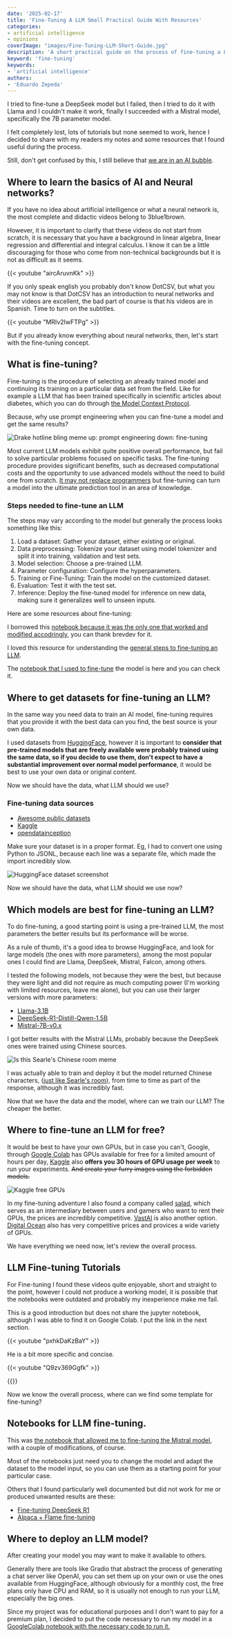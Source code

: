```yaml
---
date: '2025-02-17'
title: 'Fine-Tuning A LLM Small Practical Guide With Resources'
categories:
- artificial intelligence
- opinions
coverImage: "images/Fine-Tuning-LLM-Short-Guide.jpg"
description: 'A short practical guide on the process of fine-tuning a LLM and useful resources to do so according to my experience training Mistral 7B available on HuggingFace'
keyword: 'fine-tuning'
keywords:
- 'artificial intelligence'
authors:
- 'Eduardo Zepeda'
---
```


I tried to fine-tune a DeepSeek model but I failed, then I tried to do it with Llama and I couldn't make it work, finally I succeeded with a Mistral model, specifically the 7B parameter model. 

I felt completely lost, lots of tutorials but none seemed to work, hence I decided to share with my readers my notes and some resources that I found useful during the process. 

Still, don't get confused by this, I still believe that [we are in an AI bubble](/en/the-rise-and-fall-of-the-ai-bubble/).

## Where to learn the basics of AI and Neural networks?

If you have no idea about artificial intelligence or what a neural network is, the most complete and didactic videos belong to 3blue1brown. 

However, it is important to clarify that these videos do not start from scratch, it is necessary that you have a background in linear algebra, linear regression and differential and integral calculus. I know it can be a little discouraging for those who come from non-technical backgrounds but it is not as difficult as it seems.

{{< youtube "aircAruvnKk" >}}

If you only speak english you probably don't know DotCSV, but what you may not know is that DotCSV has an introduction to neural networks and their videos are excellent, the bad part of course is that his videos are in Spanish. Time to turn on the subtitles.

{{< youtube "MRIv2IwFTPg" >}}

But if you already know everything about neural networks, then, let's start with the fine-tuning concept.

## What is fine-tuning?

Fine-tuning is the procedure of selecting an already trained model and continuing its training on a particular data set from the field. Like for example a LLM that has been trained specifically in scientific articles about diabetes, which you can do through [the Model Context Protocol](/en/understand-the-model-context-protocol-or-mcp-once-and-for-all/).

Because, why use prompt engineering when you can fine-tune a model and get the same results?

![Drake hotline bling meme up: prompt engineering down: fine-tuning](https://i.imgflip.com/9kjbo2.jpg "I'm just kidding, always try prompt engineering first")

Most current LLM models exhibit quite positive overall performance, but fail to solve particular problems focused on specific tasks. The fine-tuning procedure provides significant benefits, such as decreased computational costs and the opportunity to use advanced models without the need to build one from scratch. [It may not replace programmers](/en/devin-ai-the-supposed-replacement-for-programmers/) but fine-tuning can turn a model into the ultimate prediction tool in an area of knowledge. 


### Steps needed to fine-tune an LLM

The steps may vary according to the model but generally the process looks something like this:

1. Load a dataset: Gather your dataset, either existing or original.
2. Data preprocessing: Tokenize your dataset using model tokenizer and split it into training, validation and test sets.
3. Model selection: Choose a pre-trained LLM.
4. Parameter configuration: Configure the hyperparameters.
5. Training or Fine-Tuning: Train the model on the customized dataset.
6. Evaluation: Test it with the test set.
7. Inference: Deploy the fine-tuned model for inference on new data, making sure it generalizes well to unseen inputs.

Here are some resources about fine-tuning:

I borrowed this [notebook because it was the only one that worked and modified accodringly](https://github.com/brevdev/notebooks/blob/main/mistral-finetune-own-data.ipynb), you can thank brevdev for it.

I loved this resource for understanding the [general steps to fine-tuning an LLM](https://www.datacamp.com/tutorial/fine-tuning-large-language-models).

The [notebook that I used to fine-tune](https://www.kaggle.com/code/eduardomzepeda/fine-tuning-mistral-7b-with-linkedin-job-posting#?) the model is here and you can check it.

## Where to get datasets for fine-tuning an LLM?

In the same way you need data to train an AI model, fine-tuning requires that you provide it with the best data can you find, the best source is your own data.

I used datasets from [HuggingFace](https://huggingface.co/datasets/#?), however it is important to **consider that pre-trained models that are freely available were probably trained using the same data, so if you decide to use them, don't expect to have a substantial improvement over normal model performance**, it would be best to use your own data or original content.

Now we should have the data, what LLM should we use?

### Fine-tuning data sources

- [Awesome public datasets](https://github.com/awesomedata/awesome-public-datasets#?)
- [Kaggle](https://kaggle.com#?)
- [opendatainception](https://opendatainception.io/#?)

Make sure your dataset is in a proper format. Eg, I had to convert one using Python to JSONL, because each line was a separate file, which made the import incredibly slow.

![HuggingFace dataset screenshot](https://dev-to-uploads.s3.amazonaws.com/uploads/articles/o49qurb343h802weo8cv.png)

Now we should have the data, what LLM should we use now?

## Which models are best for fine-tuning an LLM?

To do fine-tuning, a good starting point is using a pre-trained LLM, the most parameters the better results but its performance will be worse.

As a rule of thumb, it's a good idea to browse HuggingFace, and look for large models (the ones with more parameters), among the most popular ones I could find are Llama, DeepSeek, Mistral, Falcon, among others.

I tested the following models, not because they were the best, but because they were light and did not require as much computing power (I'm working with limited resources, leave me alone), but you can use their larger versions with more parameters: 
- [Llama-3.1B](https://huggingface.co/meta-llama/Llama-3.1-8B#?)
- [DeepSeek-R1-Distill-Qwen-1.5B](https://huggingface.co/deepseek-ai/DeepSeek-R1-Distill-Qwen-1.5B#?)
- [Mistral-7B-v0.x](https://huggingface.co/mistralai/Mistral-7B-v0.3#?)

I got better results with the Mistral LLMs, probably because the DeepSeek ones were trained using Chinese sources. 

![Is this Searle's Chinese room meme](https://dev-to-uploads.s3.amazonaws.com/uploads/articles/xuywp28gqcln00ydopo2.jpg)

I was actually able to train and deploy it but the model returned Chinese characters, ([just like Searle's room](/en/chat-gpt-searles-chinese-room-and-consciousness/)), from time to time as part of the response, although it was incredibly fast.

Now that we have the data and the model, where can we train our LLM? The cheaper the better.

## Where to fine-tune an LLM for free?

It would be best to have your own GPUs, but in case you can't, Google, through [Google Colab](https://colab.research.google.com/#?) has GPUs available for free for a limited amount of hours per day, [Kaggle](https://www.kaggle.com/#?) also **offers you 30 hours of GPU usage per week** to run your experiments. ~~And create your furry images using the forbidden models.~~

![Kaggle free GPUs](https://dev-to-uploads.s3.amazonaws.com/uploads/articles/4o5rmh1dv8il7pdml2gr.png)

In my fine-tuning adventure I also found a company called [salad](https://salad.com/#?), which serves as an intermediary between users and gamers who want to rent their GPUs, the prices are incredibly competitive. [VastAI](https://vast.ai/#?) is also another option. [Digital Ocean](https://m.do.co/c/a22240ebb8e7#?) also has very competitive prices and provices a wide variety of GPUs.

We have everything we need now, let's review the overall process.

## LLM Fine-tuning Tutorials

For Fine-tuning I found these videos quite enjoyable, short and straight to the point, however I could not produce a working model, it is possible that the notebooks were outdated and probably my inexperience make me fail.

This is a good introduction but does not share the jupyter notebook, although I was able to find it on Google Colab. I put the link in the next section.

{{< youtube "pxhkDaKzBaY" >}}

He is a bit more specific and concise.

{{< youtube "Q9zv369Ggfk" >}}

{{<ad>}}

Now we know the overall process, where can we find some template for fine-tuning?

## Notebooks for LLM fine-tuning.

This was [the notebook that allowed me to fine-tuning the Mistral model](https://github.com/brevdev/notebooks/blob/main/mistral-finetune-own-data.ipynb#?), with a couple of modifications, of course. 

Most of the notebooks just need you to change the model and adapt the dataset to the model input, so you can use them as a starting point for your particular case.

Others that I found particularly well documented but did not work for me or produced unwanted results are these:
- [Fine-tuning DeepSeek R1](https://www.kaggle.com/code/kingabzpro/fine-tuning-deepseek-r1-reasoning-model#?)
- [Alpaca + Flame fine-tuning](https://colab.research.google.com/drive/135ced7oHytdxu3N2DNe1Z0kqjyYIkDXp#?)

## Where to deploy an LLM model?

After creating your model you may want to make it available to others.

Generally there are tools like Gradio that abstract the process of generating a chat server like OpenAI, you can set them up on your own or use the ones available from HuggingFace, although obviously for a monthly cost, the free plans only have CPU and RAM, so it is usually not enough to run your LLM, especially the big ones.

Since my project was for educational purposes and I don't want to pay for a premium plan, I decided to put the code necessary to run my model in a [GoogleColab notebook with the necessary code to run it.](https://colab.research.google.com/drive/1Fe348rmXbDyvjoDPGEKrBtPurpfwnFgG#?)
